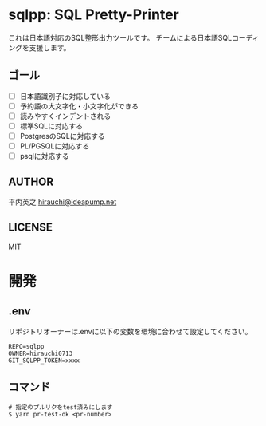 # sqlpp: SQL Pretty-Printer
これは日本語対応のSQL整形出力ツールです。
チームによる日本語SQLコーディングを支援します。

## ゴール
- [ ] 日本語識別子に対応している
- [ ] 予約語の大文字化・小文字化ができる
- [ ] 読みやすくインデントされる
- [ ] 標準SQLに対応する
- [ ] PostgresのSQLに対応する
- [ ] PL/PGSQLに対応する
- [ ] psqlに対応する

## AUTHOR
平内英之 <hirauchi@ideapump.net>

## LICENSE
MIT

# 開発

## .env
リポジトリオーナーは.envに以下の変数を環境に合わせて設定してください。
```
REPO=sqlpp
OWNER=hirauchi0713
GIT_SQLPP_TOKEN=xxxx
```

## コマンド
```
# 指定のプルリクをtest済みにします
$ yarn pr-test-ok <pr-number>
```
